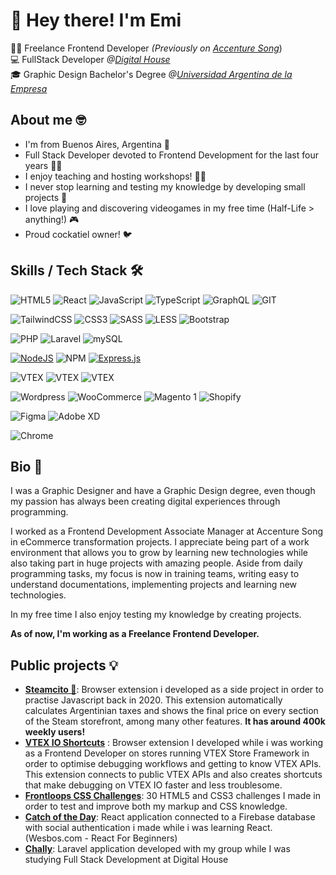 # 👋 Hey there! I'm Emi 

👨‍💻 Freelance Frontend Developer *(Previously on [Accenture Song](https://www.accenture.com/ar-es/about/accenture-song-index)*)<br>
💻 FullStack Developer *@[Digital House](https://www.digitalhouse.com/ar)*<br>
🎓 Graphic Design Bachelor's Degree *@[Universidad Argentina de la Empresa](https://uade.edu.ar/)*


## About me 🤓
- I'm from Buenos Aires, Argentina 📍
- Full Stack Developer devoted to Frontend Development for the last four years 👨‍💻
- I enjoy teaching and hosting workshops! 🧑‍🏫
- I never stop learning and testing my knowledge by developing small projects 📖
- I love playing and discovering videogames in my free time (Half-Life > anything!) 🎮
- Proud cockatiel owner! 🐦



## Skills / Tech Stack 🛠️


![HTML5](https://img.shields.io/badge/-HTML5-%23E44D27?style=flat-square&logo=html5&logoColor=ffffff)
![React](https://img.shields.io/badge/-ReactJS-222222?style=flat-square&logo=react&logoColor=61DAFB)
![JavaScript](https://img.shields.io/badge/-JavaScript-%23F7DF1C?style=flat-square&logo=javascript&logoColor=000000&labelColor=%23F7DF1C&color=%23FFCE5A)
![TypeScript](https://img.shields.io/badge/-TypeScript-007ACC?style=flat-square&logo=typescript&logoColor=white)
![GraphQL](https://img.shields.io/badge/-GraphQL-e535ab?style=flat-square&logo=graphql&logoColor=white)
![GIT](https://img.shields.io/badge/-GIT-f05133?style=flat-square&logo=git&logoColor=white)

![TailwindCSS](https://img.shields.io/badge/tailwindcss-0F172A?&logo=Tailwindcss)
![CSS3](https://img.shields.io/badge/-CSS3-%231572B6?style=flat-square&logo=css3)
![SASS](https://img.shields.io/badge/-Sass-cd6799?style=flat-square&logo=sass&logoColor=white)
![LESS](https://img.shields.io/badge/-Less-1D365D?style=flat-square&logo=Less&logoColor=white)
![Bootstrap](https://img.shields.io/badge/-Bootstrap-7952B3?style=flat-square&logo=bootstrap&logoColor=white)

![PHP](https://img.shields.io/badge/-PHP-7A86B8?style=flat-square&logo=php&logoColor=white)
![Laravel](https://img.shields.io/badge/-Laravel-f9322c?style=flat-square&logo=laravel&logoColor=white)
![mySQL](https://img.shields.io/badge/-mySQL-5382a1?style=flat-square&logo=mysql&logoColor=white)

[![NodeJS](https://img.shields.io/badge/Node.js-6DA55F?logo=node.js&logoColor=white)](#)
![NPM](https://img.shields.io/badge/-NPM-CB3837?style=flat-square&logo=npm&logoColor=61DAFB)
[![Express.js](https://img.shields.io/badge/Express.js-%23404d59.svg?logo=express&logoColor=%2361DAFB)](#)

![VTEX](https://img.shields.io/badge/-VTEX_IO-ff3366?style=flat-square&logo=vtex&logoColor=white)
![VTEX](https://img.shields.io/badge/-VTEX_Store_Framework-ff3366?style=flat-square&logo=vtex&logoColor=white)
![VTEX](https://img.shields.io/badge/-VTEX_App_Development-ff3366?style=flat-square&logo=vtex&logoColor=white)

![Wordpress](https://img.shields.io/badge/-WordPress-21759b?style=flat-square&logo=wordpress&logoColor=white)
![WooCommerce](https://img.shields.io/badge/-WooCommerce-7F54B3?style=flat-square&logo=wordpress&logoColor=white)
![Magento 1](https://img.shields.io/badge/-Magento_1-f16423?style=flat-square&logo=magento&logoColor=white)
![Shopify](https://img.shields.io/badge/Shopify-7AB55C?logo=shopify&logoColor=fff)

![Figma](https://img.shields.io/badge/-Figma-F24E1E?style=flat-square&logo=figma&logoColor=white)
![Adobe XD](https://img.shields.io/badge/-Adobe_XD-470137?style=flat-square&logo=adobe-xd&logoColor=white)

![Chrome](https://img.shields.io/badge/-Chrome_Web_Store_Developer-1a73e8?style=flat-square&logo=google-chrome&logoColor=white)



## Bio 🌱

I was a Graphic Designer and have a Graphic Design degree, even though my passion has always been creating digital experiences through programming.

I worked as a Frontend Development Associate Manager at Accenture Song in eCommerce transformation projects. I appreciate being part of a work environment that allows you to grow by learning new technologies while also taking part in huge projects with amazing people. Aside from daily programming tasks, my focus is now in training teams, writing easy to understand documentations, implementing projects and learning new technologies. 

In my free time I also enjoy testing my knowledge by creating projects. 

**As of now, I'm working as a Freelance Frontend Developer.**


## Public projects 💡

- **[Steamcito 🧉](https://github.com/emilianog94/Steamcito-Precios-Steam-Argentina-Impuestos-Incluidos)**: Browser extension i developed as a side project in order to practise Javascript back in 2020. This extension automatically calculates Argentinian taxes and shows the final price on every section of the Steam storefront, among many other features. **It has around 400k weekly users!**
- **[VTEX IO Shortcuts](https://github.com/emilianog94/vtex-io-shortcuts)** : Browser extension I developed while i was working as a Frontend Developer on stores running VTEX Store Framework in order to optimise debugging workflows and getting to know VTEX APIs. This extension connects to public VTEX APIs and also creates shortcuts that make debugging on VTEX IO faster and less troublesome.
- **[Frontloops CSS Challenges](https://github.com/emilianog94/Frontloops---HTML5-CSS3-UI-Challenges)**: 30 HTML5 and CSS3 challenges I made in order to test and improve both my markup and CSS knowledge.
- **[Catch of the Day](https://github.com/emilianog94/beginner-react)**: React application connected to a Firebase database with social authentication i made while i was learning React. (Wesbos.com - React For Beginners)
- **[Chally](https://github.com/FrancoFourmantin/LaravelChally)**: Laravel application developed with my group while I was studying Full Stack Development at Digital House



